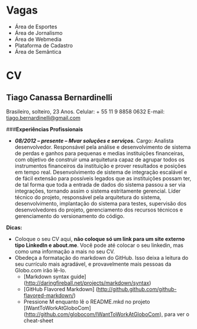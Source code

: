 Vagas
====

* Área de Esportes
* Área de Jornalismo
* Área de Webmedia
* Plataforma de Cadastro
* Área de Semântica

CV
==

Tiago Canassa Bernardinelli
---------------------------

Brasileiro, solteiro, 23 Anos.
Celular: + 55 11 9 8858 0632 E-mail: tiago.bernardinelli@gmail.com

###__Experiências Profissionais__

* ___08/2012 – presente – Mvar soluções e serviços.___
Cargo: Analista desenvolvedor.
Responsável pela análise e desenvolvimento de sistema de perdas e ganhos para pequenas e medias instituições financeiras, com objetivo de construir uma arquitetura capaz de agrupar todos os instrumentos financeiros da instituição e prover resultados e posições em tempo real.
Desenvolvimento de sistema de integração escalável e de fácil extensão para possíveis legados que as instituições possam ter, de tal forma que toda a entrada de dados do sistema passou a ser via integrações, tornando assim o sistema estritamente gerencial.
Líder técnico do projeto, responsável pela arquitetura do sistema, desenvolvimento, implantação do sistema para testes, supervisão dos desenvolvedores do projeto, gerenciamento dos recursos técnicos e gerenciamento do versionamento do código.


__Dicas:__
* Coloque o seu CV aqui, __não coloque só um link para um site externo tipo LinkedIn e about.me__. Você pode até colocar o seu linkedin, mas como uma informação a mais no seu CV.
* Obedeça a formatação do markdown do GitHub. Isso deixa a leitura do seu currículo mais agradável, e provavelmente mais pessoas da Globo.com irão lê-lo.
	* [Markdown syntax guide] (http://daringfireball.net/projects/markdown/syntax)
	* [GitHub Flavored Markdown] (http://github.github.com/github-flavored-markdown/)
	* Pressione M enquanto lê o README.mkd no projeto [IWantToWorkAtGloboCom] (http://github.com/globocom/IWantToWorkAtGloboCom), para ver o cheat-sheet
